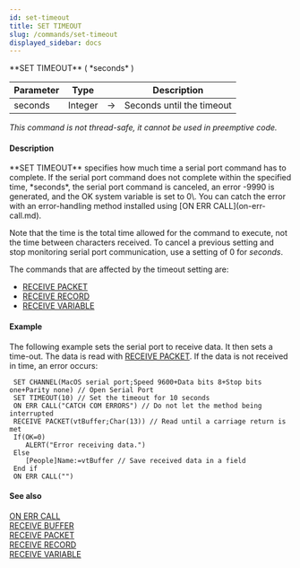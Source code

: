 ```yaml
---
id: set-timeout
title: SET TIMEOUT
slug: /commands/set-timeout
displayed_sidebar: docs
---
```


<!--REF #_command_.SET TIMEOUT.Syntax-->**SET TIMEOUT** ( *seconds* )<!-- END REF-->
<!--REF #_command_.SET TIMEOUT.Params-->
| Parameter | Type |  | Description |
| --- | --- | --- | --- |
| seconds | Integer | &#8594;  | Seconds until the timeout |

<!-- END REF-->

*This command is not thread-safe, it cannot be used in preemptive code.*


#### Description 

<!--REF #_command_.SET TIMEOUT.Summary-->**SET TIMEOUT** specifies how much time a serial port command has to complete.<!-- END REF--> If the serial port command does not complete within the specified time, *seconds*, the serial port command is canceled, an error -9990 is generated, and the OK system variable is set to 0\. You can catch the error with an error-handling method installed using [ON ERR CALL](on-err-call.md).

Note that the time is the total time allowed for the command to execute, not the time between characters received. To cancel a previous setting and stop monitoring serial port communication, use a setting of 0 for *seconds*.

The commands that are affected by the timeout setting are:

* [RECEIVE PACKET](receive-packet.md)
* [RECEIVE RECORD](receive-record.md)
* [RECEIVE VARIABLE](receive-variable.md)

#### Example 

The following example sets the serial port to receive data. It then sets a time-out. The data is read with [RECEIVE PACKET](receive-packet.md). If the data is not received in time, an error occurs:

```4d
 SET CHANNEL(MacOS serial port;Speed 9600+Data bits 8+Stop bits one+Parity none) // Open Serial Port
 SET TIMEOUT(10) // Set the timeout for 10 seconds
 ON ERR CALL("CATCH COM ERRORS") // Do not let the method being interrupted
 RECEIVE PACKET(vtBuffer;Char(13)) // Read until a carriage return is met
 If(OK=0)
    ALERT("Error receiving data.")
 Else
    [People]Name:=vtBuffer // Save received data in a field
 End if
 ON ERR CALL("")
```

#### See also 

[ON ERR CALL](on-err-call.md)  
[RECEIVE BUFFER](receive-buffer.md)  
[RECEIVE PACKET](receive-packet.md)  
[RECEIVE RECORD](receive-record.md)  
[RECEIVE VARIABLE](receive-variable.md)  